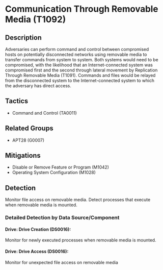 # Communication Through Removable Media (T1092)

## Description
Adversaries can perform command and control between compromised hosts on potentially disconnected networks using removable media to transfer commands from system to system. Both systems would need to be compromised, with the likelihood that an Internet-connected system was compromised first and the second through lateral movement by Replication Through Removable Media (T1091). Commands and files would be relayed from the disconnected system to the Internet-connected system to which the adversary has direct access.

## Tactics
- Command and Control (TA0011)

## Related Groups
- APT28 (G0007)

## Mitigations
- Disable or Remove Feature or Program (M1042)
- Operating System Configuration (M1028)

## Detection
Monitor file access on removable media. Detect processes that execute when removable media is mounted.

### Detailed Detection by Data Source/Component
#### Drive: Drive Creation (DS0016): 
Monitor for newly executed processes when removable media is mounted. 

#### Drive: Drive Access (DS0016): 
Monitor for unexpected file access on removable media

